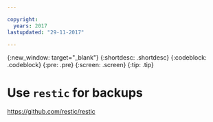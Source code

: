 ```yaml
---

copyright:
  years: 2017
lastupdated: "29-11-2017"

---
```

{:new_window: target="_blank"}
{:shortdesc: .shortdesc}
{:codeblock: .codeblock}
{:pre: .pre}
{:screen: .screen}
{:tip: .tip}

# Use `restic` for backups

https://github.com/restic/restic
